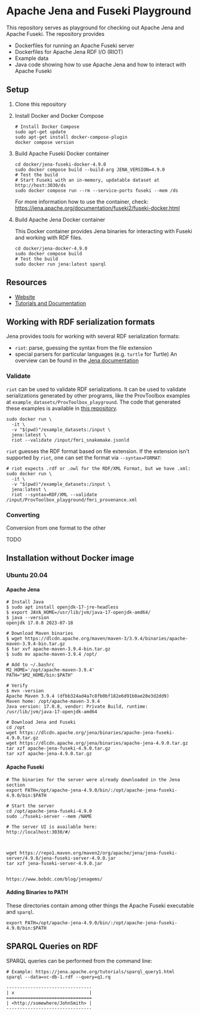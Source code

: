 # Apache Jena and Fuseki Playground

This repository serves as playground for checking out Apache Jena and Apache Fuseki.
The repository provides

* Dockerfiles for running an Apache Fuseki server
* Dockerfiles for Apache Jena RDF I/O (RIOT)
* Example data
* Java code showing how to use Apache Jena and how to interact with Apache Fuseki

## Setup

1. Clone this repository

2. Install Docker and Docker Compose

    ```
    # Install Docker Compose
    sudo apt-get update
    sudo apt-get install docker-compose-plugin
    docker compose version
    ```

3. Build Apache Fuseki Docker container

    ```
    cd docker/jena-fuseki-docker-4.9.0
    sudo docker compose build --build-arg JENA_VERSION=4.9.0
    # Test the build
    # Start Fuseki with an in-memory, updatable dataset at http://host:3030/ds
    sudo docker compose run --rm --service-ports fuseki --mem /ds
    ```

    For more information how to use the container, check:
    https://jena.apache.org/documentation/fuseki2/fuseki-docker.html

4. Build Apache Jena Docker container

    This Docker container provides Jena binaries for interacting with Fuseki and working with RDF files.

    ```
    cd docker/jena-docker-4.9.0
    sudo docker compose build
    # Test the build
    sudo docker run jena:latest sparql
    ```

## Resources

* [Website](https://jena.apache.org/)
* [Tutorials and Documentation](https://jena.apache.org/getting_started/index.html)

## Working with RDF serialization formats

Jena provides tools for working with several RDF serialization formats:
* `riot`: parse, guessing the syntax from the file extension
* special parsers for particular languages (e.g. `turtle` for Turtle)
An overview can be found in the [Jena documentation](https://jena.apache.org/documentation/io/#command-line-tools)

### Validate

`riot` can be used to validate RDF serializations. It can be used to validate serializations generated by other programs, like the ProvToolbox examples at `example_datasets/ProvToolbox_playground`. The code that generated these examples is available in [this repository](https://github.com/fbartusch/ProvToolbox-playground).

```
sudo docker run \
  -it \
  -v "$(pwd)"/example_datasets:/input \
  jena:latest \
  riot --validate /input/fmri_snakemake.jsonld
```

`riot` guesses the RDF format based on file extension.  If the extension isn't supported by `riot`, one can set the format via `--syntax=FORMAT`:

```
# riot expects .rdf or .owl for the RDF/XML Format, but we have .xml:
sudo docker run \
  -it \
  -v "$(pwd)"/example_datasets:/input \
  jena:latest \
  riot --syntax=RDF/XML --validate /input/ProvToolbox_playground/fmri_provenance.xml
```

### Converting

Conversion from one format to the other

TODO


## Installation without Docker image

### Ubuntu 20.04

#### Apache Jena

```
# Install Java
$ sudo apt install openjdk-17-jre-headless
$ export JAVA_HOME=/usr/lib/jvm/java-17-openjdk-amd64/
$ java --version
openjdk 17.0.8 2023-07-18

# Download Maven binaries
$ wget https://dlcdn.apache.org/maven/maven-3/3.9.4/binaries/apache-maven-3.9.4-bin.tar.gz
$ tar xvf apache-maven-3.9.4-bin.tar.gz
$ sudo mv apache-maven-3.9.4 /opt/

# Add to ~/.bashrc
M2_HOME='/opt/apache-maven-3.9.4'
PATH="$M2_HOME/bin:$PATH"

# Verify
$ mvn -version
Apache Maven 3.9.4 (dfbb324ad4a7c8fb0bf182e6d91b0ae20e3d2dd9)
Maven home: /opt/apache-maven-3.9.4
Java version: 17.0.8, vendor: Private Build, runtime: /usr/lib/jvm/java-17-openjdk-amd64

# Download Jena and Fuseki
cd /opt
wget https://dlcdn.apache.org/jena/binaries/apache-jena-fuseki-4.9.0.tar.gz
wget https://dlcdn.apache.org/jena/binaries/apache-jena-4.9.0.tar.gz
tar xzf apache-jena-fuseki-4.9.0.tar.gz
tar xzf apache-jena-4.9.0.tar.gz
```

#### Apache Fuseki

```
# The binaries for the server were already downloaded in the Jena section
export PATH=/opt/apache-jena-4.9.0/bin/:/opt/apache-jena-fuseki-4.9.0/bin:$PATH

# Start the server
cd /opt/apache-jena-fuseki-4.9.0
sudo ./fuseki-server --mem /NAME

# The server UI is available here:
http://localhost:3030/#/



wget https://repo1.maven.org/maven2/org/apache/jena/jena-fuseki-server/4.9.0/jena-fuseki-server-4.9.0.jar
tar xzf jena-fuseki-server-4.9.0.jar


https://www.bobdc.com/blog/jenagems/

```

#### Adding Binaries to PATH

These directories contain among other things the Apache Fuseki executable and `sparql`.

```
export PATH=/opt/apache-jena-4.9.0/bin/:/opt/apache-jena-fuseki-4.9.0/bin:$PATH
```

## SPARQL Queries on RDF

SPARQL queries can be performed from the command line:

```
# Example: https://jena.apache.org/tutorials/sparql_query1.html
sparql --data=vc-db-1.rdf --query=q1.rq

--------------------------------
| x                            |
================================
| <http://somewhere/JohnSmith> |
--------------------------------
```